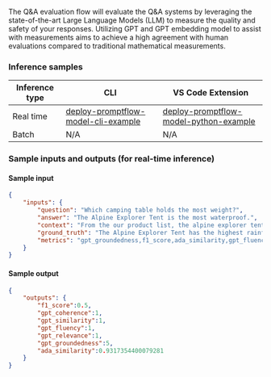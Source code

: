 The Q&A evaluation flow will evaluate the Q&A systems by leveraging the state-of-the-art Large Language Models (LLM) to measure the quality and safety of your responses. Utilizing GPT and GPT embedding model to assist with measurements aims to achieve a high agreement with human evaluations compared to traditional mathematical measurements.


### Inference samples

Inference type|CLI|VS Code Extension
|--|--|--|
Real time|<a href="https://microsoft.github.io/promptflow/how-to-guides/deploy-a-flow/index.html" target="_blank">deploy-promptflow-model-cli-example</a>|<a href="https://microsoft.github.io/promptflow/how-to-guides/deploy-a-flow/index.html" target="_blank">deploy-promptflow-model-python-example</a>
Batch | N/A | N/A

### Sample inputs and outputs (for real-time inference)

#### Sample input
```json
{
    "inputs": {
        "question": "Which camping table holds the most weight?",
        "answer": "The Alpine Explorer Tent is the most waterproof.",
        "context": "From the our product list, the alpine explorer tent is the most waterproof. The Adventure Dining Tabbe has higher weight.",
        "ground_truth": "The Alpine Explorer Tent has the highest rainfly waterproof rating at 3000m",
        "metrics": "gpt_groundedness,f1_score,ada_similarity,gpt_fluency,gpt_coherence,gpt_similarity,gpt_relevance"
    }
}
```

#### Sample output
```json
{
    "outputs": {      
        "f1_score":0.5,
        "gpt_coherence":1,
        "gpt_similarity":1,
        "gpt_fluency":1,
        "gpt_relevance":1,
        "gpt_groundedness":5,
        "ada_similarity":0.9317354400079281
    }
}
```
